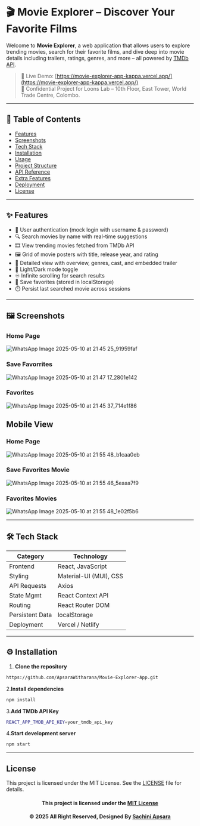 # 🎬 Movie Explorer – Discover Your Favorite Films

Welcome to **Movie Explorer**, a web application that allows users to explore trending movies, search for their favorite films, and dive deep into movie details including trailers, ratings, genres, and more – all powered by [TMDb API](https://developers.themoviedb.org/3).

> 🚀 Live Demo: [https://movie-explorer-app-kappa.vercel.app/](https://movie-explorer-app-kappa.vercel.app/)  
> 📂 Confidential Project for Loons Lab – 10th Floor, East Tower, World Trade Centre, Colombo.

---

## 📌 Table of Contents

- [Features](#-features)
- [Screenshots](#-screenshots)
- [Tech Stack](#-tech-stack)
- [Installation](#-installation)
- [Usage](#-usage)
- [Project Structure](#-project-structure)
- [API Reference](#-api-reference)
- [Extra Features](#-extra-features)
- [Deployment](#-deployment)
- [License](#-license)

---

## ✨ Features

- 🔐 User authentication (mock login with username & password)
- 🔍 Search movies by name with real-time suggestions
- 🎞️ View trending movies fetched from TMDb API
- 🖼️ Grid of movie posters with title, release year, and rating
- 📄 Detailed view with overview, genres, cast, and embedded trailer
- 🌙 Light/Dark mode toggle
- ♾️ Infinite scrolling for search results
- 💾 Save favorites (stored in localStorage)
- ⏱️ Persist last searched movie across sessions

---

## 🖼️ Screenshots

### Home Page
![WhatsApp Image 2025-05-10 at 21 45 25_91959faf](https://github.com/user-attachments/assets/9a95cd52-c56e-43f6-855f-aafbe83a7b3f)

### Save Favorrites
![WhatsApp Image 2025-05-10 at 21 47 17_2801e142](https://github.com/user-attachments/assets/5991d30b-ef70-4fe5-97f9-d4771c271a7b)

### Favorites
![WhatsApp Image 2025-05-10 at 21 45 37_714e1f86](https://github.com/user-attachments/assets/c91558c7-09d6-4606-80fd-07e78dee5459)

## Mobile View
### Home Page
![WhatsApp Image 2025-05-10 at 21 55 48_b1caa0eb](https://github.com/user-attachments/assets/5b9e3298-4b5c-4e51-baa1-f90ac12c0f19)

### Save Favorites Movie
![WhatsApp Image 2025-05-10 at 21 55 46_5eaaa7f9](https://github.com/user-attachments/assets/3733b7e7-1d83-42ca-88d7-b17857bce565)

### Favorites Movies
![WhatsApp Image 2025-05-10 at 21 55 48_1e02f5b6](https://github.com/user-attachments/assets/f8b5e174-272f-4687-be04-7ae22c2d88d4)



---

## 🛠️ Tech Stack

| Category       | Technology              |
|----------------|-------------------------|
| Frontend       | React, JavaScript       |
| Styling        | Material-UI (MUI), CSS  |
| API Requests   | Axios                   |
| State Mgmt     | React Context API       |
| Routing        | React Router DOM        |
| Persistent Data| localStorage            |
| Deployment     | Vercel / Netlify        |

---

## ⚙️ Installation

1. **Clone the repository**

```bash
https://github.com/ApsaraWitharana/Movie-Explorer-App.git
```
2.**Install dependencies**
```bash
npm install
```
3.**Add TMDb API Key**
```bash
REACT_APP_TMDB_API_KEY=your_tmdb_api_key
```
4.**Start development server**
```bash
npm start
```
---
## License
This project is licensed under the MIT License. See the [LICENSE](LICENSE) file for details.

<div align="center">

#### This project is licensed under the [MIT License](LICENSE)

#### © 2025 All Right Reserved, Designed By [Sachini Apsara](https://github.com/ApsaraWitharana)

</div>
